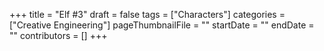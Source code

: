+++
title = "Elf #3"
draft = false
tags = ["Characters"]
categories = ["Creative Engineering"]
pageThumbnailFile = ""
startDate = ""
endDate = ""
contributors = []
+++
